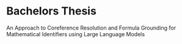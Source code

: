 # Bachelors Thesis
An Approach to Coreference Resolution and Formula Grounding for Mathematical Identifiers using Large Language Models
